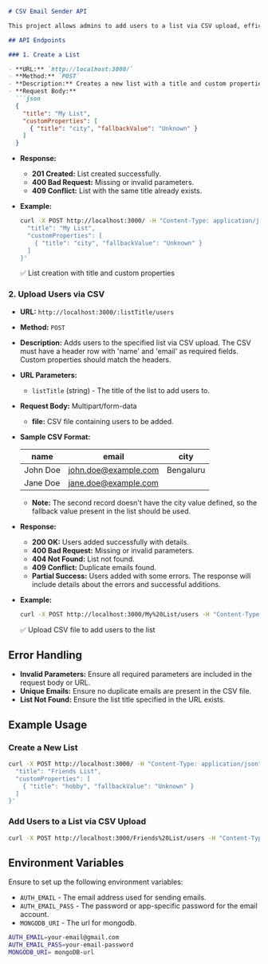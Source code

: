 ```markdown
# CSV Email Sender API

This project allows admins to add users to a list via CSV upload, efficiently handling 10,000+ records, and send email notifications to them using the provided CSV file.

## API Endpoints

### 1. Create a List

- **URL:** `http://localhost:3000/`
- **Method:** `POST`
- **Description:** Creates a new list with a title and custom properties.
- **Request Body:**
  ```json
  {
    "title": "My List",
    "customProperties": [
      { "title": "city", "fallbackValue": "Unknown" }
    ]
  }
  ```
- **Response:**
  - **201 Created:** List created successfully.
  - **400 Bad Request:** Missing or invalid parameters.
  - **409 Conflict:** List with the same title already exists.

- **Example:**
  ```sh
  curl -X POST http://localhost:3000/ -H "Content-Type: application/json" -d '{
    "title": "My List",
    "customProperties": [
      { "title": "city", "fallbackValue": "Unknown" }
    ]
  }'
  ```

  ✅ List creation with title and custom properties

### 2. Upload Users via CSV

- **URL:** `http://localhost:3000/:listTitle/users`
- **Method:** `POST`
- **Description:** Adds users to the specified list via CSV upload. The CSV must have a header row with 'name' and 'email' as required fields. Custom properties should match the headers.
- **URL Parameters:**
  - `listTitle` (string) - The title of the list to add users to.
- **Request Body:** Multipart/form-data
  - **file:** CSV file containing users to be added.

- **Sample CSV Format:**

  | name      | email            | city       |
  | --------- | ---------------- | ---------- |
  | John Doe  | john.doe@example.com | Bengaluru  |
  | Jane Doe  | jane.doe@example.com |            |

  - **Note:** The second record doesn't have the city value defined, so the fallback value present in the list should be used.

- **Response:**
  - **200 OK:** Users added successfully with details.
  - **400 Bad Request:** Missing or invalid parameters.
  - **404 Not Found:** List not found.
  - **409 Conflict:** Duplicate emails found.
  - **Partial Success:** Users added with some errors. The response will include details about the errors and successful additions.

- **Example:**
  ```sh
  curl -X POST http://localhost:3000/My%20List/users -H "Content-Type: multipart/form-data" -F "file=@/path/to/your/file.csv"
  ```

  ✅ Upload CSV file to add users to the list

## Error Handling

- **Invalid Parameters:** Ensure all required parameters are included in the request body or URL.
- **Unique Emails:** Ensure no duplicate emails are present in the CSV file.
- **List Not Found:** Ensure the list title specified in the URL exists.

## Example Usage

### Create a New List
```sh
curl -X POST http://localhost:3000/ -H "Content-Type: application/json" -d '{
  "title": "Friends List",
  "customProperties": [
    { "title": "hobby", "fallbackValue": "Unknown" }
  ]
}'
```

### Add Users to a List via CSV Upload
```sh
curl -X POST http://localhost:3000/Friends%20List/users -H "Content-Type: multipart/form-data" -F "file=@/path/to/your/file.csv"
```

## Environment Variables

Ensure to set up the following environment variables:

- `AUTH_EMAIL` - The email address used for sending emails.
- `AUTH_EMAIL_PASS` - The password or app-specific password for the email account.
- `MONGODB_URI` - The url for mongodb.
```sh
AUTH_EMAIL=your-email@gmail.com
AUTH_EMAIL_PASS=your-email-password
MONGODB_URI= mongoDB-url
```
